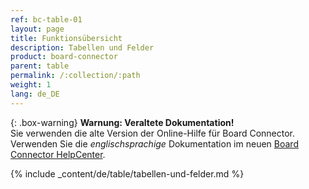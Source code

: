 ```yaml
---
ref: bc-table-01
layout: page
title: Funktionsübersicht
description: Tabellen und Felder
product: board-connector
parent: table
permalink: /:collection/:path
weight: 1
lang: de_DE
---
```


{: .box-warning}
**Warnung: Veraltete Dokumentation!** <br>
Sie verwenden die alte Version der Online-Hilfe für Board Connector.<br>
Verwenden Sie die *englischsprachige* Dokumentation im neuen [Board Connector HelpCenter](https://helpcenter.theobald-software.com/board-connector/documentation/introduction/).

{% include _content/de/table/tabellen-und-felder.md  %}
 
  
